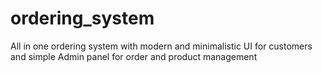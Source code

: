 # ordering_system

All in one ordering system with modern and minimalistic UI for customers and simple Admin panel for order and product management
